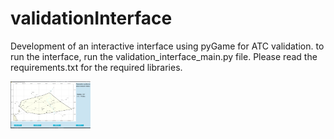 # validationInterface

Development of an interactive interface using pyGame for ATC validation.
to run the interface, run the validation_interface_main.py file. Please read the requirements.txt for the required libraries.

<img src="interfaceImage.png" width="128"/>
